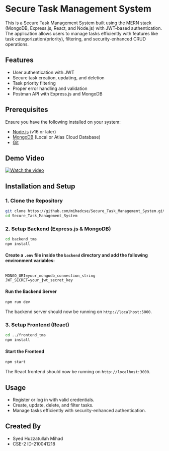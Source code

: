 # Secure Task Management System

This is a Secure Task Management System built using the MERN stack (MongoDB, Express.js, React, and Node.js) with JWT-based authentication. The application allows users to manage tasks efficiently with features like task categorization(priority), filtering, and security-enhanced CRUD operations.

## Features
- User authentication with JWT
- Secure task creation, updating, and deletion
- Task priority filtering
- Proper error handling and validation
- Postman API with Express.js and MongoDB

## Prerequisites
Ensure you have the following installed on your system:
- [Node.js](https://nodejs.org/) (v16 or later)
- [MongoDB](https://www.mongodb.com/) (Local or Atlas Cloud Database)
- [Git](https://git-scm.com/)

## Demo Video
[![Watch the video](https://img.youtube.com/vi/EJHRTrSXjNk/0.jpg)](https://youtu.be/EJHRTrSXjNk)

## Installation and Setup

### 1. Clone the Repository
```sh
git clone https://github.com/mihadcse/Secure_Task_Management_System.git
cd Secure_Task_Management_System
```

### 2. Setup Backend (Express.js & MongoDB)
```sh
cd backend_tms
npm install
```

#### Create a `.env` file inside the `backend` directory and add the following environment variables:
```

MONGO_URI=your_mongodb_connection_string
JWT_SECRET=your_jwt_secret_key
```

#### Run the Backend Server
```sh
npm run dev
```
The backend server should now be running on `http://localhost:5000`.

### 3. Setup Frontend (React)
```sh
cd ../frontend_tms
npm install
```

#### Start the Frontend
```sh
npm start
```
The React frontend should now be running on `http://localhost:3000`.

## Usage
- Register or log in with valid credentials.
- Create, update, delete, and filter tasks.
- Manage tasks efficiently with security-enhanced authentication.

## Created By
- Syed Huzzatullah Mihad
- CSE-2 ID-210041218

